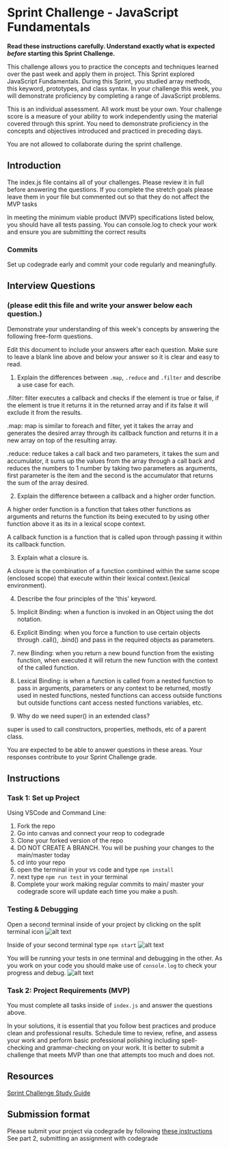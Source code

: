 # Sprint Challenge - JavaScript Fundamentals

**Read these instructions carefully. Understand exactly what is expected _before_ starting this Sprint Challenge.**

This challenge allows you to practice the concepts and techniques learned over the past week and apply them in project. This Sprint explored JavaScript Fundamentals. During this Sprint, you studied array methods, this keyword, prototypes, and class syntax. In your challenge this week, you will demonstrate proficiency by completing a range of JavaScript problems.

This is an individual assessment. All work must be your own. Your challenge score is a measure of your ability to work independently using the material covered through this sprint. You need to demonstrate proficiency in the concepts and objectives introduced and practiced in preceding days.

You are not allowed to collaborate during the sprint challenge. 

## Introduction

The index.js file contains all of your challenges. Please review it in full before answering the questions. If you complete the stretch goals please leave them in your file but commented out so that they do not affect the MVP tasks 

In meeting the minimum viable product (MVP) specifications listed below, you should have all tests passing. You can console.log to check your work and ensure you are submitting the correct results 

### Commits

Set up codegrade early and commit your code regularly and meaningfully. 

## Interview Questions
### (please edit this file and write your answer below each question.)
Demonstrate your understanding of this week's concepts by answering the following free-form questions.

Edit this document to include your answers after each question. Make sure to leave a blank line above and below your answer so it is clear and easy to read.

1. Explain the differences between `.map`, `.reduce` and `.filter` and describe a use case for each. 

.filter: filter executes a callback and checks if the element is true or false, if the element is true it returns it in the returned array and if its false it will exclude it from the results.

.map: map is similar to foreach and filter, yet it takes the array and generates the desired array through its callback function and returns it in a new array on top of the resulting array.

.reduce: reduce takes a call back and two parameters, it takes the sum and accumulator, it sums up the values from the array through a call back and reduces the numbers to 1 number by taking two parameters as arguments, first parameter is the item and the second is the accumulator that returns the sum of the array desired.


2. Explain the difference between a callback and a higher order function.

A higher order function is a function that takes other functions as arguments and returns the function its being executed to by using other function above it as its in a lexical scope context.

A callback function is a function that is called upon through passing it within its callback function.

3. Explain what a closure is.

A closure is the combination of a function combined within the same scope (enclosed scope) that execute within their lexical context.(lexical environment).


4. Describe the four principles of the 'this' keyword.

1. Implicit Binding: when a function is invoked in an Object using the dot notation.
2. Explicit Binding: when you force a function to use certain objects through .call(), .bind() and pass in the required objects as parameters.
3. new Binding: when you return a new bound function from the existing function, when executed it will return the new function with the context of the called function.
4. Lexical Binding: is when a function is called from a nested function to pass in arguments, parameters or any context to be returned, mostly used in nested functions, nested functions can access outside functions but outside functions cant access nested functions variables, etc.


5. Why do we need super() in an extended class?

super is used to call constructors, properties, methods, etc of a parent class.


You are expected to be able to answer questions in these areas. Your responses contribute to your Sprint Challenge grade. 

## Instructions

### Task 1: Set up Project

Using VSCode and Command Line:


1. Fork the repo
2. Go into canvas and connect your reop to codegrade
3. Clone your forked version of the repo
4. DO NOT CREATE A BRANCH. You will be pushing your changes to the main/master today
5. cd into your repo
6. open the terminal in your vs code and type `npm install`
7. next type `npm run test` in your terminal
8. Complete your work making regular commits to main/ master your codegrade score will update each time you make a push.


### Testing & Debugging

Open a second terminal inside of your project by clicking on the split terminal icon
![alt text](assets/split_terminal.png "Split Terminal")

Inside of your second terminal type `npm start` 
![alt text](assets/npm_start.png "type npm start")

You will be running your tests in one terminal and debugging in the other. As you work on your code you should make use of `console.log` to check your progress and debug.
![alt text](assets/tests_debug_terminal_final.png "your terminal should look like this")

### Task 2: Project Requirements (MVP)

You must complete all tasks inside of `index.js` and answer the questions above.

In your solutions, it is essential that you follow best practices and produce clean and professional results. Schedule time to review, refine, and assess your work and perform basic professional polishing including spell-checking and grammar-checking on your work. It is better to submit a challenge that meets MVP than one that attempts too much and does not.

## Resources
 
 [Sprint Challenge Study Guide](https://www.notion.so/lambdaschool/Unit-1-Sprint-3-Study-Guide-033a9a00659a4ef98c12eb97e49a6110)

## Submission format

Please submit your project via codegrade by following [these instructions](https://lambdaschool.notion.site/lambdaschool/Lambda-School-Git-Flow-Step-by-step-269f68ae3bf64eb689a8328715a179f9) See part 2, submitting an assignment with codegrade
